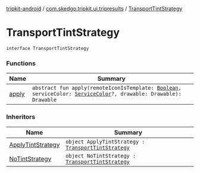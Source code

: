 [tripkit-android](../../index.md) / [com.skedgo.tripkit.ui.tripresults](../index.md) / [TransportTintStrategy](./index.md)

# TransportTintStrategy

`interface TransportTintStrategy`

### Functions

| Name | Summary |
|---|---|
| [apply](apply.md) | `abstract fun apply(remoteIconIsTemplate: `[`Boolean`](https://kotlinlang.org/api/latest/jvm/stdlib/kotlin/-boolean/index.html)`, serviceColor: `[`ServiceColor`](../../com.skedgo.tripkit.routing/-service-color/index.md)`?, drawable: Drawable): Drawable` |

### Inheritors

| Name | Summary |
|---|---|
| [ApplyTintStrategy](../-apply-tint-strategy/index.md) | `object ApplyTintStrategy : `[`TransportTintStrategy`](./index.md) |
| [NoTintStrategy](../-no-tint-strategy/index.md) | `object NoTintStrategy : `[`TransportTintStrategy`](./index.md) |
